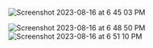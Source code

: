 
![Screenshot 2023-08-16 at 6 45 03 PM](https://github.com/amspears007/amspears007/assets/113188388/17934b67-cd37-4e92-ba45-cd369695b032)

![Screenshot 2023-08-16 at 6 48 50 PM](https://github.com/amspears007/amspears007/assets/113188388/9b2961c6-8d58-4489-8500-ea641c35bb58)
![Screenshot 2023-08-16 at 6 51 10 PM](https://github.com/amspears007/amspears007/assets/113188388/3b37f42f-8e97-4941-9252-50d7d8081591)

<!--
**amspears007/amspears007** is a ✨ _special_ ✨ repository because its `README.md` (this file) appears on your GitHub profile.

Here are some ideas to get you started:

- 🔭 I’m currently working on ...
- 🌱 I’m currently learning ...
- 👯 I’m looking to collaborate on ...
- 🤔 I’m looking for help with ...
- 💬 Ask me about ...
- 📫 How to reach me: ...
- 😄 Pronouns: ...
- ⚡ Fun fact: ...
-->
